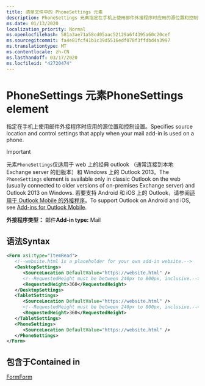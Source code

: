 ```yaml
---
title: 清单文件中的 PhoneSettings 元素
description: PhoneSettings 元素指定在手机上使用邮件外接程序时应用的源位置和控制设置。
ms.date: 01/13/2020
localization_priority: Normal
ms.openlocfilehash: 581a3ae71a58cd05aac52129a6f4395a60c20cef
ms.sourcegitcommit: fa4e81fcf41b1c39d5516edf078f3ffdbd4a3997
ms.translationtype: MT
ms.contentlocale: zh-CN
ms.lasthandoff: 03/17/2020
ms.locfileid: "42720474"
---
```

# <a name="phonesettings-element"></a><span data-ttu-id="65bdb-103">PhoneSettings 元素</span><span class="sxs-lookup"><span data-stu-id="65bdb-103">PhoneSettings element</span></span>

<span data-ttu-id="65bdb-104">指定在手机上使用邮件外接程序时应用的源位置和控制设置。</span><span class="sxs-lookup"><span data-stu-id="65bdb-104">Specifies source location and control settings that apply when your mail add-in is used on a phone.</span></span>

> [!IMPORTANT]
> <span data-ttu-id="65bdb-105">元素`PhoneSettings`仅适用于 web 上的经典 outlook （通常连接到本地 Exchange server 的旧版本）和 Windows 上的 Outlook 2013。</span><span class="sxs-lookup"><span data-stu-id="65bdb-105">The `PhoneSettings` element is available only in classic Outlook on the web (usually connected to older versions of on-premises Exchange server) and Outlook 2013 on Windows.</span></span> <span data-ttu-id="65bdb-106">若要支持 Android 和 iOS 上的 Outlook，请参阅[适用于 Outlook Mobile 的外接程序](../../outlook/outlook-mobile-addins.md)。</span><span class="sxs-lookup"><span data-stu-id="65bdb-106">To support Outlook on Android and iOS, see [Add-ins for Outlook Mobile](../../outlook/outlook-mobile-addins.md).</span></span>

<span data-ttu-id="65bdb-107">**外接程序类型：** 邮件</span><span class="sxs-lookup"><span data-stu-id="65bdb-107">**Add-in type:** Mail</span></span>

## <a name="syntax"></a><span data-ttu-id="65bdb-108">语法</span><span class="sxs-lookup"><span data-stu-id="65bdb-108">Syntax</span></span>

```XML
<Form xsi:type="ItemRead">
   <!--website.html is a placeholder for your own add-in website.-->
   <DesktopSettings>
      <SourceLocation DefaultValue="https://website.html" />
      <!--RequestedHeight must be between 240px to 800px, inclusive.-->
      <RequestedHeight>360</RequestedHeight>
   </DesktopSettings>
   <TabletSettings>
      <SourceLocation DefaultValue="https://website.html" />
      <!--RequestedHeight must be between 240px to 800px, inclusive.-->
      <RequestedHeight>360</RequestedHeight>
   </TabletSettings>
   <PhoneSettings>
      <SourceLocation DefaultValue="https://website.html" />
   </PhoneSettings>
</Form>
```

## <a name="contained-in"></a><span data-ttu-id="65bdb-109">包含于</span><span class="sxs-lookup"><span data-stu-id="65bdb-109">Contained in</span></span>

[<span data-ttu-id="65bdb-110">Form</span><span class="sxs-lookup"><span data-stu-id="65bdb-110">Form</span></span>](form.md)

